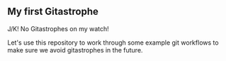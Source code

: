 ## My first Gitastrophe

J/K! No Gitastrophes on my watch!

Let's use this repository to work through some example git workflows to make sure we avoid
gitastrophes in the future.
